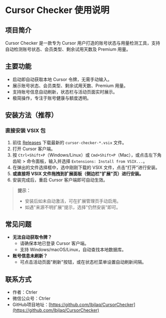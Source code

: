 # Cursor Checker 使用说明

## 项目简介
Cursor Checker 是一款专为 Cursor 用户打造的账号状态与用量检测工具，支持自动检测账号状态、会员类型、剩余试用天数及 Premium 用量。

## 主要功能
- 启动即自动获取本地 Cursor 令牌，无需手动输入。
- 展示账号状态、会员类型、剩余试用天数、Premium 用量。
- 支持账号信息自动刷新，状态栏与活动页面实时展示。
- 极简操作，专注于账号健康与额度透明。

## 安装方法（推荐）

### 直接安装 VSIX 包
1. 前往 [Releases](https://github.com/lbjlaq/CursorChecker/releases) 下载最新的 `cursor-checker-*.vsix` 文件。
2. 打开 Cursor 客户端。
3. 按 `Ctrl+Shift+P`（Windows/Linux）或 `Cmd+Shift+P`（Mac），或点击左下角齿轮 > 命令面板，输入并选择 `Extensions: Install from VSIX...`。
4. 在弹出的文件选择框中，选中刚刚下载的 VSIX 文件，点击“打开”进行安装。
5. **或直接将 VSIX 文件拖拽到扩展面板（侧边栏"扩展"页）进行安装。**
6. 安装完成后，重启 Cursor 客户端即可自动生效。

> **提示：**
> - 安装后如未自动激活，可在扩展管理页手动启用。
> - 如遇"来源不明扩展"提示，选择"仍然安装"即可。

## 常见问题
- **无法自动获取令牌？**
  - 请确保本地已登录 Cursor 客户端。
  - 支持 Windows/macOS/Linux，自动查找本地数据库。
- **账号信息未刷新？**
  - 可点击活动页面"刷新"按钮，或在状态栏菜单设置自动刷新间隔。

## 联系方式
- 作者：Ctrler
- 微信公众号：Ctrler
- GitHub项目地址：[https://github.com/lbjlaq/CursorChecker](https://github.com/lbjlaq/CursorChecker)

